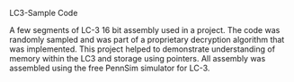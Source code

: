 LC3-Sample Code

A few segments of LC-3 16 bit assembly used in a project. The code was randomly sampled and was part of a proprietary decryption algorithm that was implemented. This project helped to demonstrate understanding of memory within the LC3 and storage using pointers. All assembly was assembled using the free PennSim simulator for LC-3.
